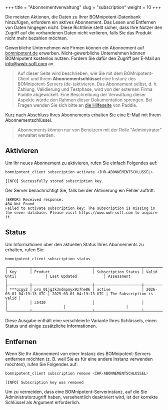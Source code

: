 +++
title = "Abonnementverwaltung"
slug = "subscription"
weight = 10
+++

Die meisten Aktionen, die Daten zu Ihrer BOMnipotent-Datenbank hinzufügen, erfordern ein aktives Abonnement. Das Lesen und Entfernen von Daten hingegen nicht. Diese Richtlinie stellt sicher, dass Ihre Nutzer den Zugriff auf die vorhandenen Daten nicht verlieren, falls Sie das Produkt nicht mehr bezahlen möchten.

Gewerbliche Unternehmen wie Firmen können ein Abonnement auf [bomnipotent.de](https://www.bomnipotent.de/de/pricing) erwerben. Nicht-gewerbliche Unternehmen können BOMnipotent kostenlos nutzen. Fordern Sie dafür den Zugriff per E-Mail an [info@wwh-soft.com](mailto:info@wwh-soft.com) an.

> Auf dieser Seite wird beschrieben, wie Sie mit dem BOMnipotent-Client und Ihrem **Abonnementschlüssel** eine Instanz des BOMnipotent-Servers (de-)aktivieren. Das Abonnement selbst, d. h. Zahlung, Validierung und Testphase, wird von der externen Firma Paddle abgewickelt. Eine Beschreibung der Verwaltung dieser Aspekte würde den Rahmen dieser Dokumentation sprengen. Bei Fragen wenden Sie sich bitte an [die Hilfeseite](https://www.paddle.com/help) von Paddle.

Kurz nach Abschluss Ihres Abonnements erhalten Sie eine E-Mail mit Ihrem Abonnementschlüssel.

> Abonnements können nur von Benutzern mit der Rolle "Administrator" verwaltet werden.

## Aktivieren

Um Ihr neues Abonnement zu aktivieren, rufen Sie einfach Folgendes auf:
```bash
bomnipotent_client subscription activate <IHR-ABONNEMENTSCHLÜSSEL>
```
``` {wrap="false" title="Ausgabe"}
[INFO] Successfully stored subscription key.
```

Der Server benachrichtigt Sie, falls bei der Aktivierung ein Fehler auftritt:
``` {wrap="false" title="Ausgabe"}
[ERROR] Received response:
404 Not Found
Failed to activate subscription key: The subscription is missing in the sever database. Please visit https://www.wwh-soft.com to acquire it.
```

## Status

Um Informationen über den aktuellen Status Ihres Abonnements zu erhalten, rufen Sie:
```bash
bomnipotent_client subscription status
```
``` {wrap="false" title="Ausgabe"}
╭──────────┬───────────────────────────┬─────────────────────┬─────────────────────────┬─────────────────────────┬───────────────────────────╮
│ Key      │ Product                   │ Subscription Status │ Valid Until             │ Last Updated            │ Assessment                │
├──────────┼───────────────────────────┼─────────────────────┼─────────────────────────┼─────────────────────────┼───────────────────────────┤
│ ***qcgy2 │ pro_01jg3k3ndmpmyx9z7he86 │ active              │ 2026-03-01 04:19:13 UTC │ 2025-03-01 04:19:13 UTC │ The Subscription is valid │
│          │ z5430                     │                     │                         │                         │                           │
╰──────────┴───────────────────────────┴─────────────────────┴─────────────────────────┴─────────────────────────┴───────────────────────────╯
```

Diese Ausgabe enthält eine verschleierte Variante Ihres Schlüssels, einen Status und einige zusätzliche Informationen.

## Entfernen

Wenn Sie Ihr Abonnement von einer Instanz des BOMnipotent-Servers entfernen möchten (z. B. weil Sie es für eine andere Instanz verwenden möchten), rufen Sie Folgendes auf:
```bash
bomnipotent_client subscription remove <IHR-ABONNEMENTSCHLÜSSEL>
```
``` {wrap="false" title="Ausgabe"}
[INFO] Subscription key was removed
```

Um zu vermeiden, dass eine BOMnipotent-Serverinstanz, auf die Sie Administratorzugriff haben, versehentlich deaktiviert wird, ist der korrekte Schlüssel als Argument erforderlich.

